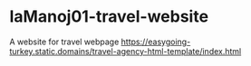 # IaManoj01-travel-website
A website for travel webpage
https://easygoing-turkey.static.domains/travel-agency-html-template/index.html
